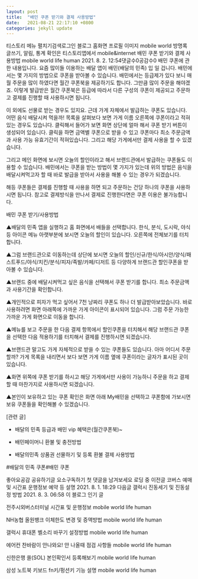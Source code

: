 ```yaml
---
layout: post
title:  "배민 쿠폰 받기와 결제 사용방법"
date:   2021-08-21 22:17:10 +0800
categories: jekyll update
---
```

티스토리 메뉴 펼치기검색로그인
블로그 홈화면
프로필 이미지
mobile world
방명록
글쓰기, 알림, 통계 확인은 티스토리앱에서
mobile&internet
배민 쿠폰 받기와 결제 사용방법
mobile world life human
2021. 8. 2. 12:54댓글수0공감수0
배민 쿠폰에 관한 내용입니다.
요즘 많이들 이용하는 배달 앱이 배민(배달의 민족) 입 일 겁니다. 배민에서는 몇 가지의 방법으로 쿠폰을 받아볼 수 있습니다. 배민에서는 등급제가 있다 보니 매월 주문을 많이 하였다면 월간 쿠폰북을 제공하기도 합니다. 그만큼 많이 주문을 해야겠죠. 이렇게 발급받은 월간 쿠폰북은 등급에 따라서 다른 구성의 쿠폰이 제공되고 주문하고 결제를 진행할 때 사용하시면 됩니다.

 

이 외에도 선물로 받는 경우도 있지요. 근데 가게 자체에서 발급하는 쿠폰도 있습니다. 어떤 음식 배달시켜 먹을까! 목록을 살펴보다 보면 가게 이름 오른쪽에 쿠폰이라고 적혀있는 경우도 있습니다. 클릭해서 들어가 보면 화면 상단에 얼마 해서 쿠폰 받기 버튼이 생성되어 있습니다. 클릭을 하면 금액별 쿠폰으로 받을 수 있고 쿠폰마다 최소 주문금액과 사용 가능 유효기간이 적혀있습니다. 그리고 해당 가게에서만 결제 사용을 할 수 있겠습니다.

 

 

그리고 메인 화면에 보시면 오늘의 할인이라고 해서 브랜드관에서 발급하는 쿠폰들도 이용할 수 있습니다. 배민에서는 쿠폰을 받는 방법이 몇 가지가 있는데 위의 방법은 음식을 배달시켜먹고자 할 때 바로 발급을 받아서 사용을 해볼 수 있는 경우가 되겠습니다.

 

해등 쿠폰들은 결제를 진행할 때 사용을 하면 되고 주문하는 건당 하나의 쿠폰을 사용하시면 됩니다. 참고로 결제방식을 만나서 결제로 진행한다면은 쿠폰 이용은 불가능합니다.

 

 

배민 쿠폰 받기/사용방법


▲배달의 민족 앱을 실행하고 홈 화면에서 배들을 선택합니다. 한식, 분식, 도시락, 야식 등 아이콘 메뉴 아랫부분에 보시면 오늘의 할인이 있습니다. 오른쪽에 전체보기를 터치합니다.

 

 


▲그럼 브랜드관으로 이동하는데 상단에 보시면 오늘의 할인/신규/한식/아시안/양식/패스트푸드/야식/치킨/분식/피자/족발/카페/디저트 등 다양하게 브랜드관 할인쿠폰을 받아볼 수 있습니다.

 

 



▲브랜드 중에 배달시켜먹고 싶은 음식을 선택해서 쿠폰 받기를 합니다. 최소 주문금액과 사용기간을 확인합니다.

 

 



▲개인적으로 피자가 먹고 싶어서 7천 냥짜리 쿠폰도 하나 더 발급받아보았습니다. 바로 사용하려면 화면 아래쪽에 가까운 가게 아이콘이 표시되어 있습니다. 그럼 주문 가능한 가까운 가게 화면으로 이동을 합니다.

 

 

 

 



▲메뉴를 보고 주문을 한 다음 결제 항목에서 할인쿠폰을 터치해서 해당 브랜드관 쿠폰을 선택한 다음 적용하기를 터치해서 결제를 진행하시면 되겠습니다.

 

 


▲브랜드관 말고도 가게 자체적으로 받을 수 있는 쿠폰들도 있습니다. 아마 어디서 주문할까? 가게 목록을 내리면서 보다 보면 가게 이름 옆에 쿠폰이라는 글자가 표시된 곳이 있습니다.

 

 



▲화면 위쪽에 쿠폰 받기를 하시고 해당 가게에서만 사용이 가능하니 주문을 하고 결제할 때 마찬가지로 사용하시면 되겠습니다.

 

 



▲본인이 보유하고 있는 쿠폰 확인은 화면 아래 My배민을 선택하고 쿠폰함에 가보시면 보유 쿠폰들을 확인해볼 수 있겠습니다.

 

 

[관련 글]

- 배달의 민족 등급과 배민 vip 혜택은(월간쿠폰북)~

- 배민페이머니 환불 및 충전방법

- 배달의민족 상품권 선물하기 및 등록 환불 결제 사용방법

#배달의 민족 쿠폰#배민 쿠폰

좋아요공감
공유하기글 요소구독하기
첫 댓글을 남겨보세요
로딩 중
이전글
코버스 예매 및 시간표 운행정보 예약 등 설명
2021. 8. 1. 18:29
다음글
갤럭시 진동세기 및 진동설정 방법
2021. 8. 3. 06:58
이 블로그 인기 글

전주시외버스터미널 시간표 및 운행정보
mobile world life human

NH농협 올원뱅크 이체한도 변경 및 증액방법
mobile world life human

갤럭시 휴대폰 벨소리 바꾸기 설정방법
mobile world life human

에어컨 찬바람이 안나와요! 안 나올때 점검 사항들
mobile world life human

신한은행 쏠(SOL) 본인확인서 등록해보기
mobile world life human

삼성 노트북 키보드 fn키/펑션키 기능 설명
mobile world life human